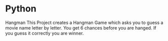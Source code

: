 # Python
Hangman
This Project creates a Hangman Game which asks you to guess a movie name letter by letter. You get 6 chances before you are hanged. If you guess it correctly you are winner.
